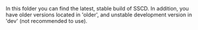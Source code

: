In this folder you can find the latest, stable build of SSCD. In addition, you have older versions located in 'older', and unstable development version in 'dev' (not recommended to use).
